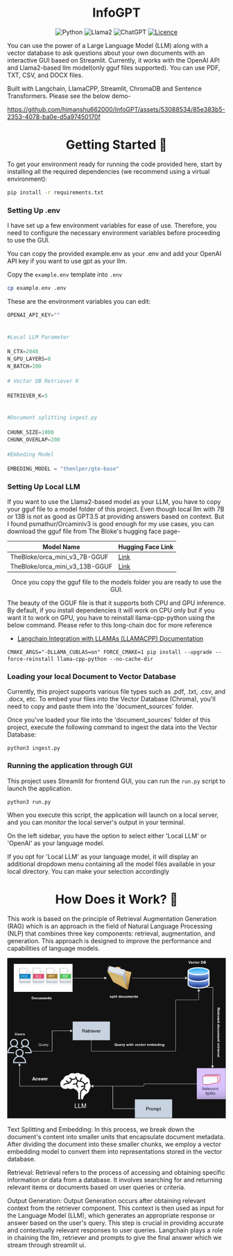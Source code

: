 <h1 align="center"> InfoGPT </h1>

<div align="center">

  
  ![Python](https://img.shields.io/badge/python-3670A0?style=for-the-badge&logo=python&logoColor=ffdd54) ![Llama2](https://img.shields.io/badge/Llama2-purple?style=for-the-badge) ![ChatGPT](https://img.shields.io/badge/chatGPT-74aa9c?style=for-the-badge&logo=openai&logoColor=white) [![Licence](https://img.shields.io/github/license/Ileriayo/markdown-badges?style=for-the-badge)](./LICENSE)




</div>

You can use the power of a Large Language Model (LLM) along with a vector database to ask questions about your own documents with an interactive GUI based on Streamlit. Currently, it works with the OpenAI API and Llama2-based llm model(only gguf files supported). You can use PDF, TXT, CSV, and DOCX files.

Built with Langchain, LlamaCPP, Streamlit, ChromaDB and Sentence Transformers. Please see the below demo-



https://github.com/himanshu662000/InfoGPT/assets/53088534/85e383b5-2353-4078-ba0e-d5a97450170f




<h1 align="center"> Getting Started 🚶 </h1>

To get your environment ready for running the code provided here, start by installing all the required dependencies (we recommend using a virtual environment):

```bash
pip install -r requirements.txt
```

### Setting Up .env

I have set up a few environment variables for ease of use. Therefore, you need to configure the necessary environment variables before proceeding to use the GUI.

You can copy the provided example.env as your .env and add your OpenAI API key if you want to use gpt as your llm.

Copy the `example.env` template into `.env`
```bash
cp example.env .env
```
These are the environment variables you can edit:

```python
OPENAI_API_KEY=""


#Local LLM Parameter

N_CTX=2048
N_GPU_LAYERS=8
N_BATCH=100

# Vector DB Retriever K

RETRIEVER_K=5


#Document splitting ingest.py 

CHUNK_SIZE=1000
CHUNK_OVERLAP=200

#Embeding Model

EMBEDING_MODEL = "thenlper/gte-base"

```

### Setting Up Local LLM

If you want to use the Llama2-based model as your LLM, you have to copy your gguf file to a model folder of this project. Even though local llm with 7B or 13B is not as good as GPT3.5 at providing answers based on context. But I found psmathur/Orcaminiv3 is good enough for my use cases, you can download the gguf file from The Bloke's hugging face page-

<div align="center">

| Model Name                  | Hugging Face Link                                       |
|-----------------------------|---------------------------------------------------------|
| TheBloke/orca_mini_v3_7B-GGUF | [Link](https://huggingface.co/TheBloke/orca_mini_v3_7B-GGUF) |
| TheBloke/orca_mini_v3_13B-GGUF | [Link](https://huggingface.co/TheBloke/orca_mini_v3_13B-GGUF) |

Once you copy the gguf file to the models folder you are ready to use the GUI.

</div>

The beauty of the GGUF file is that it supports both CPU and GPU inference. By default, if you install dependencies it will work on CPU only but if you want it to work on GPU, you have to reinstall llama-cpp-python using the below command. Please refer to this long-chain doc for more reference 
- [Langchain Integration with LLAMAs (LLAMACPP) Documentation](https://python.langchain.com/docs/integrations/llms/llamacpp)

```
CMAKE_ARGS="-DLLAMA_CUBLAS=on" FORCE_CMAKE=1 pip install --upgrade --force-reinstall llama-cpp-python --no-cache-dir
```

### Loading your local Document to Vector Database

Currently, this project supports various file types such as .pdf, .txt, .csv, and .docx, etc. To embed your files into the Vector Database (Chroma), you'll need to copy and paste them into the 'document_sources' folder.

Once you've loaded your file into the 'document_sources' folder of this project, execute the following command to ingest the data into the Vector Database:

```
python3 ingest.py
```

### Running the application through GUI 

This project uses Streamlit for frontend GUI, you can run the ```run.py``` script to launch the application.

```
python3 run.py
```
When you execute this script, the application will launch on a local server, and you can monitor the local server's output in your terminal.

On the left sidebar, you have the option to select either 'Local LLM' or 'OpenAI' as your language model.

If you opt for 'Local LLM' as your language model, it will display an additional dropdown menu containing all the model files available in your local directory. You can make your selection accordingly


<h1 align="center"> How Does it Work? 🤔</h1>

This work is based on the principle of Retrieval Augmentation Generation (RAG) which is an approach in the field of Natural Language Processing (NLP) that combines three key components: retrieval, augmentation, and generation. This approach is designed to improve the performance and capabilities of language models.

![RAG Diagram](./assets/image/RAG_diagram_dark.png)


Text Splitting and Embedding: In this process, we break down the document's content into smaller units that encapsulate document metadata. After dividing the document into these smaller chunks, we employ a vector embedding model to convert them into representations stored in the vector database.

Retrieval: Retrieval refers to the process of accessing and obtaining specific information or data from a database. It involves searching for and returning relevant items or documents based on user queries or criteria. 

Output Generation: Output Generation occurs after obtaining relevant context from the retriever component. This context is then used as input for the Language Model (LLM), which generates an appropriate response or answer based on the user's query. This step is crucial in providing accurate and contextually relevant responses to user queries. Langchain plays a role in chaining the llm, retriever and prompts to give the final answer which we stream through streamlit ui.
